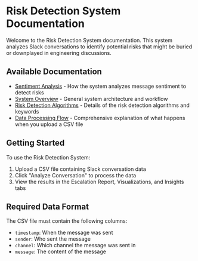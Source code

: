
# Risk Detection System Documentation

Welcome to the Risk Detection System documentation. This system analyzes Slack conversations to identify potential risks that might be buried or downplayed in engineering discussions.

## Available Documentation

- [Sentiment Analysis](sentiment_analysis.md) - How the system analyzes message sentiment to detect risks
- [System Overview](system_overview.md) - General system architecture and workflow
- [Risk Detection Algorithms](risk_detection.md) - Details of the risk detection algorithms and keywords
- [Data Processing Flow](data_processing_flow.md) - Comprehensive explanation of what happens when you upload a CSV file

## Getting Started

To use the Risk Detection System:

1. Upload a CSV file containing Slack conversation data
2. Click "Analyze Conversation" to process the data
3. View the results in the Escalation Report, Visualizations, and Insights tabs

## Required Data Format

The CSV file must contain the following columns:
- `timestamp`: When the message was sent
- `sender`: Who sent the message
- `channel`: Which channel the message was sent in
- `message`: The content of the message
